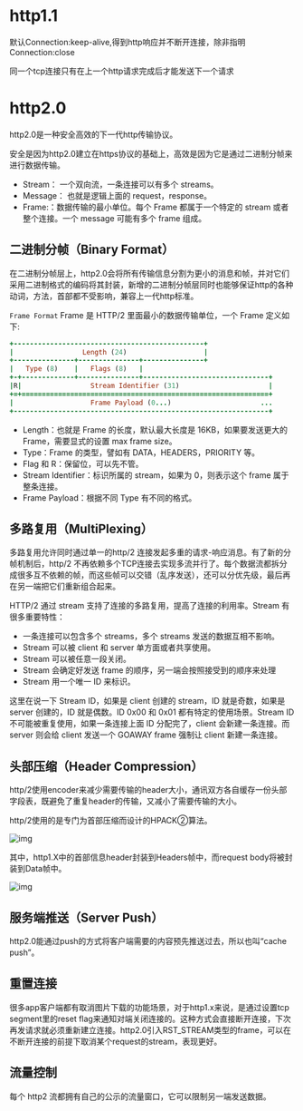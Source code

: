 # http1.1

默认Connection:keep-alive,得到http响应并不断开连接，除非指明Connection:close

同一个tcp连接只有在上一个http请求完成后才能发送下一个请求









# http2.0

http2.0是一种安全高效的下一代http传输协议。

安全是因为http2.0建立在https协议的基础上，高效是因为它是通过二进制分帧来进行数据传输。

- Stream： 一个双向流，一条连接可以有多个 streams。
- Message： 也就是逻辑上面的 request，response。
- Frame:：数据传输的最小单位。每个 Frame 都属于一个特定的 stream 或者整个连接。一个 message 可能有多个 frame 组成。





## 二进制分帧（Binary Format）

在二进制分帧层上，http2.0会将所有传输信息分割为更小的消息和帧，并对它们采用二进制格式的编码将其封装，新增的二进制分帧层同时也能够保证http的各种动词，方法，首部都不受影响，兼容上一代http标准。

`Frame Format`
 Frame 是 HTTP/2 里面最小的数据传输单位，一个 Frame 定义如下:



```ruby
+-----------------------------------------------+
|                 Length (24)                   |
+---------------+---------------+---------------+
|   Type (8)    |   Flags (8)   |
+-+-------------+---------------+-------------------------------+
|R|                 Stream Identifier (31)                      |
+=+=============================================================+
|                   Frame Payload (0...)                      ...
+---------------------------------------------------------------+
```

- Length：也就是 Frame 的长度，默认最大长度是 16KB，如果要发送更大的 Frame，需要显式的设置 max frame size。
- Type：Frame 的类型，譬如有 DATA，HEADERS，PRIORITY 等。
- Flag 和 R：保留位，可以先不管。
- Stream Identifier：标识所属的 stream，如果为 0，则表示这个 frame 属于整条连接。
- Frame Payload：根据不同 Type 有不同的格式。





## 多路复用（MultiPlexing）

多路复用允许同时通过单一的http/2 连接发起多重的请求-响应消息。有了新的分帧机制后，http/2 不再依赖多个TCP连接去实现多流并行了。每个数据流都拆分成很多互不依赖的帧，而这些帧可以交错（乱序发送），还可以分优先级，最后再在另一端把它们重新组合起来。

HTTP/2 通过 stream 支持了连接的多路复用，提高了连接的利用率。Stream 有很多重要特性：

- 一条连接可以包含多个 streams，多个 streams 发送的数据互相不影响。
- Stream 可以被 client 和 server 单方面或者共享使用。
- Stream 可以被任意一段关闭。
- Stream 会确定好发送 frame 的顺序，另一端会按照接受到的顺序来处理
- Stream 用一个唯一 ID 来标识。

这里在说一下 Stream ID，如果是 client 创建的 stream，ID 就是奇数，如果是 server 创建的，ID 就是偶数。ID 0x00 和 0x01 都有特定的使用场景。Stream ID 不可能被重复使用，如果一条连接上面 ID 分配完了，client 会新建一条连接。而 server 则会给 client 发送一个 GOAWAY frame 强制让 client 新建一条连接。







## **头部压缩（Header Compression）**

http/2使用encoder来减少需要传输的header大小，通讯双方各自缓存一份头部字段表，既避免了重复header的传输，又减小了需要传输的大小。

http/2使用的是专门为首部压缩而设计的HPACK②算法。

![img](https://upload-images.jianshu.io/upload_images/11345047-3505579e020e4e5b.png?imageMogr2/auto-orient/strip|imageView2/2/w/600/format/webp)

其中，http1.X中的首部信息header封装到Headers帧中，而request body将被封装到Data帧中。



![img](https://user-gold-cdn.xitu.io/2019/10/31/16e208ee1d0caab8?imageView2/0/w/1280/h/960/format/webp/ignore-error/1)



## **服务端推送（Server Push）**

http2.0能通过push的方式将客户端需要的内容预先推送过去，所以也叫“cache push”。



## 重置连接



很多app客户端都有取消图片下载的功能场景，对于http1.x来说，是通过设置tcp segment里的reset flag来通知对端关闭连接的。这种方式会直接断开连接，下次再发请求就必须重新建立连接。http2.0引入RST_STREAM类型的frame，可以在不断开连接的前提下取消某个request的stream，表现更好。



## 流量控制

每个 http2 流都拥有自己的公示的流量窗口，它可以限制另一端发送数据。



